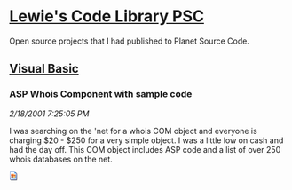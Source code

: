 # [Lewie's Code Library PSC](../../README.md)

Open source projects that I had published to Planet Source Code.

## [Visual Basic](../README.md)

### ASP Whois Component with sample code

*2/18/2001 7:25:05 PM*

I was searching on the 'net for a whois COM object and everyone is charging $20 - $250 for a very simple object. I was a little low on cash and had the day off. This COM object includes ASP code and a list of over 250 whois databases on the net.

![Screenshot of ASP Whois Component with sample code](/screenshot.gif)



